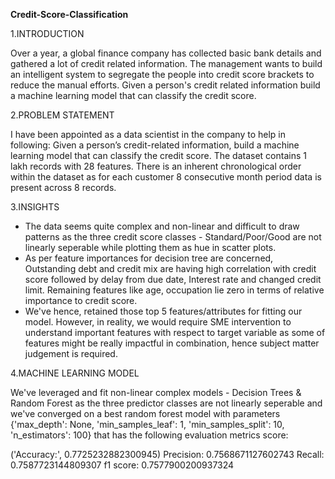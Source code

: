 **Credit-Score-Classification**

1.INTRODUCTION

Over a year, a global finance company has collected basic bank details and gathered a lot of credit related information. The management wants to build an intelligent system to segregate the people into credit score brackets to reduce the manual efforts. Given a person's credit related information build a machine learning model that can classify the credit score.

2.PROBLEM STATEMENT

I have been appointed as a data scientist in the company to help in following:
Given a person’s credit-related information, build a machine learning model that can classify the credit score.
The dataset contains 1 lakh records with 28 features. There is an inherent chronological order within the dataset as for each customer 8 consecutive month period data is present across 8 records.

3.INSIGHTS

- The data seems quite complex and non-linear and difficult to draw patterns as the  three credit score classes - Standard/Poor/Good are not linearly seperable while plotting them as hue in scatter plots.
- As per feature importances for decision tree are concerned, Outstanding debt and credit mix are having high correlation with credit score followed by delay from due date, Interest rate and changed credit limit. Remaining features like age, occupation lie zero in terms of relative importance to credit score.
- We've hence, retained those top 5 features/attributes for fitting our model. However, in reality, we would require SME intervention to understand important features with respect to target variable as some of features might be really impactful in combination, hence subject matter judgement is required.

4.MACHINE LEARNING MODEL

We've leveraged and fit non-linear complex models - Decision Trees & Random Forest as the three predictor classes are not linearly seperable and we've converged on a best random forest model with parameters {'max_depth': None, 'min_samples_leaf': 1, 'min_samples_split': 10, 'n_estimators': 100} that has the following evaluation metrics score:

('Accuracy:', 0.7725232882300945)
Precision: 0.7568671127602743
Recall: 0.7587723144809307
f1 score: 0.7577900200937324
